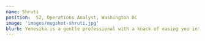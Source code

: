 ```yaml
---
name: Shruti
position:  52, Operations Analyst, Washington DC
image: 'images/mugshot-shruti.jpg'
blurb: Yenesika is a gentle professional with a knack of easing you into creating your own yoga practice. She walks you through the whole practice and creates lessons unique to your requirement. Highly recommend her as your go-to yoga teacher!
---
```

